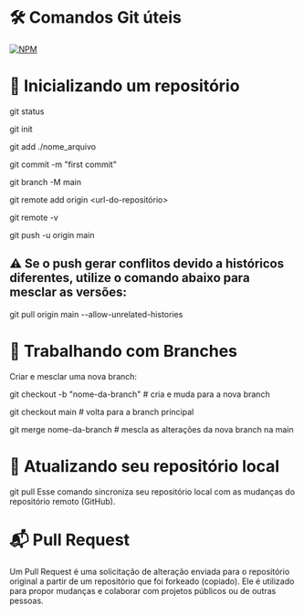 # 🛠️ Comandos Git úteis
[![NPM](https://img.shields.io/npm/l/react)](https://github.com/Samyr-Dev/GitTutorial/blob/master/LICENSE)

# 🚀 Inicializando um repositório

git status

git init

git add ./nome_arquivo

git commit -m "first commit"

git branch -M main

git remote add origin <url-do-repositório>

git remote -v

git push -u origin main

## ⚠️ Se o push gerar conflitos devido a históricos diferentes, utilize o comando abaixo para mesclar as versões:

git pull origin main --allow-unrelated-histories

# 🌿 Trabalhando com Branches
Criar e mesclar uma nova branch:

git checkout -b "nome-da-branch"  # cria e muda para a nova branch

git checkout main                 # volta para a branch principal

git merge nome-da-branch          # mescla as alterações da nova branch na main


# 🔄 Atualizando seu repositório local

git pull
Esse comando sincroniza seu repositório local com as mudanças do repositório remoto (GitHub).

# 📬 Pull Request
Um Pull Request é uma solicitação de alteração enviada para o repositório original a partir de um repositório que foi forkeado (copiado). Ele é utilizado para propor mudanças e colaborar com projetos públicos ou de outras pessoas.
